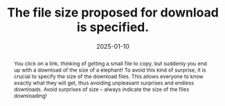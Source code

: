 ---
title: The file size proposed for download is specified.
abstract: You click on a link, thinking of getting a small file to copy, but suddenly you end up with a download of the size of a elephant! To avoid this kind of surprise, it is crucial to specify the size of the download files. This allows everyone to know exactly what they will get, thus avoiding unpleasant surprises and endless downloads. Avoid surprises of size – always indicate the size of the files downloading!
categories:
  - Links
agrege: O4143-E048
opquast: 4 143
indiceebook: "48"
description: Rule 048
before: "047"
weight: "048"
after: "049"
actif: "1"
layout: rules
date: 2025-01-10
tags:
  - Usability
  - utilisabilité
objectif:
  - Allow to know what to expect before starting the download. This helps avoid unpleasant surprises, such as downloads that take longer than expected.
  - better manage their resources, such as bandwidth and storage space, knowing file size in advance.
Meo:
  - " Make a list of all available downloads, note the size of each file in kilobytes (KB) or megabytes (MB) and write clear descriptions in the text of the links to indicate the size of the file."
  - Document the practice for your teams
Controle:
  - Perform regular checks to ensure that new updates and file additions follow good practices.
epubcheck: null
ace: null
humancheck: true
ReadiumGoToolkit: null
Source:
  - Opquast
Referentiel:
  - N/A
steps:
  - Design
  - Editorial
---